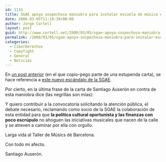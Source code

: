 ```yaml
---
id: 1131
title: SGAE apoya sospechosa maniobra para instalar escuela de música extranjera en vez de nacional
date: 2008-03-05T11:10:39+00:00
author: Jorge Cortell
layout: post
guid: http://www.cortell.net/2008/03/05/sgae-apoya-sospechosa-maniobra-para-instalar-escuela-de-musica-extranjera-en-vez-de-nacional/
permalink: /2008/03/05/sgae-apoya-sospechosa-maniobra-para-instalar-escuela-de-musica-extranjera-en-vez-de-nacional/
categories:
  - CiberDerechos
  - Copyfight
  - General
  - Noticias
---
```

En <a target="_blank" title="mi post" href="http://www.cortell.net/2008/03/03/sociedades-de-gestion-de-derechos-de-autor-la-cosa-nostra/">un post anterior</a> (en el que copio-pego parte de una estupenda carta), se hace referencia a <a target="_blank" title="Berklee" href="http://www.tallerdemusics.com/web/00-principal/propuesta_iniciativa_sgae-berklee_cas.php">este nuevo escándalo de la SGAE</a>.

Por cierto, en la última frase de la carta de Santiago Auserón en contra de esta maniobra dice (las negrillas son mí­as):

Y quiero contribuir a la convocatoria solicitando la atención pública, el debate necesario, reclamando como socio de la SGAE la colaboración de esta entidad para que **la polí­tica cultural oportunista y las finanzas con poco escrúpulo** no ahoguen las iniciativas musicales que nacen de la calle y se atreven a caminar por ella con orgullo.
  
Larga vida al Taller de Músics de Barcelona.
  
Con todo mi afecto.
  
Santiago Auserón.